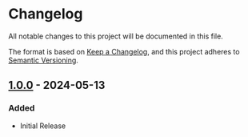 # Changelog
All notable changes to this project will be documented in this file.

The format is based on [Keep a Changelog](https://keepachangelog.com/en/1.0.0/),
and this project adheres to [Semantic Versioning](https://semver.org/spec/v2.0.0.html).

## [1.0.0] - 2024-05-13
### Added
- Initial Release

[1.0.0]: https://github.com/Skycoder42/shelf_api/releases/tag/shelf_api_builder-v1.0.0
